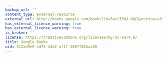 ```yaml
---
backup_url: ''
content_type: external-resource
external_url: http://books.google.com/books?id=5acrIPAJ-HQC&printsec=frontcover
has_external_licence_warning: true
has_external_license_warning: true
is_broken: ''
license: https://creativecommons.org/licenses/by-nc-sa/4.0/
title: Google Books
uid: 312ad9e5-ed74-44a2-af1f-2657f02baa30
---
```


